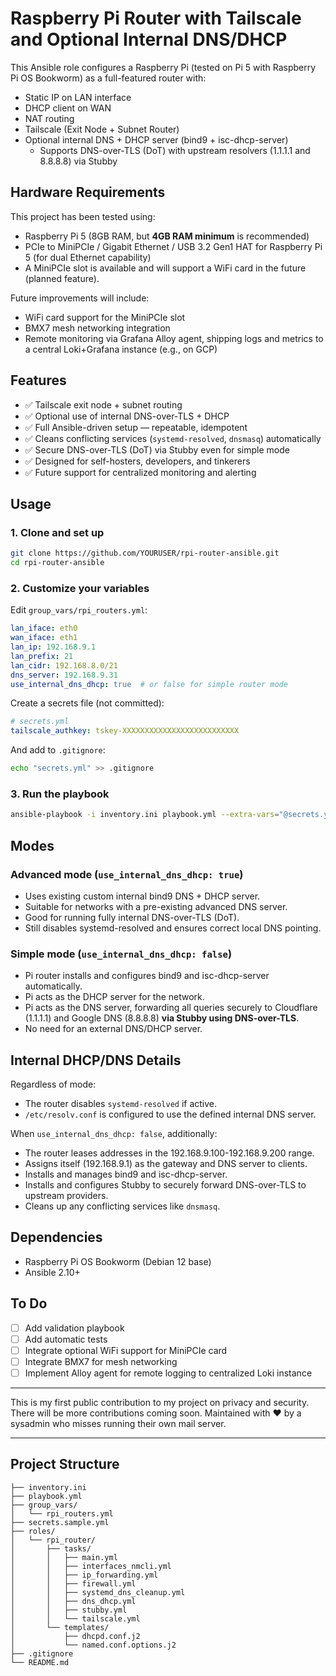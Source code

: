 # Raspberry Pi Router with Tailscale and Optional Internal DNS/DHCP

This Ansible role configures a Raspberry Pi (tested on Pi 5 with Raspberry Pi OS Bookworm) as a full-featured router with:

- Static IP on LAN interface
- DHCP client on WAN
- NAT routing
- Tailscale (Exit Node + Subnet Router)
- Optional internal DNS + DHCP server (bind9 + isc-dhcp-server)
  - Supports DNS-over-TLS (DoT) with upstream resolvers (1.1.1.1 and 8.8.8.8) via Stubby

## Hardware Requirements

This project has been tested using:

- Raspberry Pi 5 (8GB RAM, but **4GB RAM minimum** is recommended)
- PCIe to MiniPCIe / Gigabit Ethernet / USB 3.2 Gen1 HAT for Raspberry Pi 5 (for dual Ethernet capability)
- A MiniPCIe slot is available and will support a WiFi card in the future (planned feature).

Future improvements will include:
- WiFi card support for the MiniPCIe slot
- BMX7 mesh networking integration
- Remote monitoring via Grafana Alloy agent, shipping logs and metrics to a central Loki+Grafana instance (e.g., on GCP)

## Features

- ✅ Tailscale exit node + subnet routing
- ✅ Optional use of internal DNS-over-TLS + DHCP
- ✅ Full Ansible-driven setup — repeatable, idempotent
- ✅ Cleans conflicting services (`systemd-resolved`, `dnsmasq`) automatically
- ✅ Secure DNS-over-TLS (DoT) via Stubby even for simple mode
- ✅ Designed for self-hosters, developers, and tinkerers
- ✅ Future support for centralized monitoring and alerting

## Usage

### 1. Clone and set up
```bash
git clone https://github.com/YOURUSER/rpi-router-ansible.git
cd rpi-router-ansible
```

### 2. Customize your variables
Edit `group_vars/rpi_routers.yml`:

```yaml
lan_iface: eth0
wan_iface: eth1
lan_ip: 192.168.9.1
lan_prefix: 21
lan_cidr: 192.168.8.0/21
dns_server: 192.168.9.31
use_internal_dns_dhcp: true  # or false for simple router mode
```

Create a secrets file (not committed):
```yaml
# secrets.yml
tailscale_authkey: tskey-XXXXXXXXXXXXXXXXXXXXXXXXXX
```

And add to `.gitignore`:
```bash
echo "secrets.yml" >> .gitignore
```

### 3. Run the playbook
```bash
ansible-playbook -i inventory.ini playbook.yml --extra-vars="@secrets.yml"
```

## Modes

### Advanced mode (`use_internal_dns_dhcp: true`)
- Uses existing custom internal bind9 DNS + DHCP server.
- Suitable for networks with a pre-existing advanced DNS server.
- Good for running fully internal DNS-over-TLS (DoT).
- Still disables systemd-resolved and ensures correct local DNS pointing.

### Simple mode (`use_internal_dns_dhcp: false`)
- Pi router installs and configures bind9 and isc-dhcp-server automatically.
- Pi acts as the DHCP server for the network.
- Pi acts as the DNS server, forwarding all queries securely to Cloudflare (1.1.1.1) and Google DNS (8.8.8.8) **via Stubby using DNS-over-TLS**.
- No need for an external DNS/DHCP server.

## Internal DHCP/DNS Details

Regardless of mode:
- The router disables `systemd-resolved` if active.
- `/etc/resolv.conf` is configured to use the defined internal DNS server.

When `use_internal_dns_dhcp: false`, additionally:
- The router leases addresses in the 192.168.9.100-192.168.9.200 range.
- Assigns itself (192.168.9.1) as the gateway and DNS server to clients.
- Installs and manages bind9 and isc-dhcp-server.
- Installs and configures Stubby to securely forward DNS-over-TLS to upstream providers.
- Cleans up any conflicting services like `dnsmasq`.

## Dependencies
- Raspberry Pi OS Bookworm (Debian 12 base)
- Ansible 2.10+

## To Do
- [ ] Add validation playbook
- [ ] Add automatic tests
- [ ] Integrate optional WiFi support for MiniPCIe card
- [ ] Integrate BMX7 for mesh networking
- [ ] Implement Alloy agent for remote logging to centralized Loki instance

---

This is my first public contribution to my project on privacy and security. There will be more contributions coming soon.
Maintained with ❤️ by a sysadmin who misses running their own mail server.

---

## Project Structure

```plaintext
├── inventory.ini
├── playbook.yml
├── group_vars/
│   └── rpi_routers.yml
├── secrets.sample.yml
├── roles/
│   └── rpi_router/
│       ├── tasks/
│       │   ├── main.yml
│       │   ├── interfaces_nmcli.yml
│       │   ├── ip_forwarding.yml
│       │   ├── firewall.yml
│       │   ├── systemd_dns_cleanup.yml
│       │   ├── dns_dhcp.yml
│       │   ├── stubby.yml
│       │   └── tailscale.yml
│       └── templates/
│           ├── dhcpd.conf.j2
│           └── named.conf.options.j2
├── .gitignore
└── README.md
```
